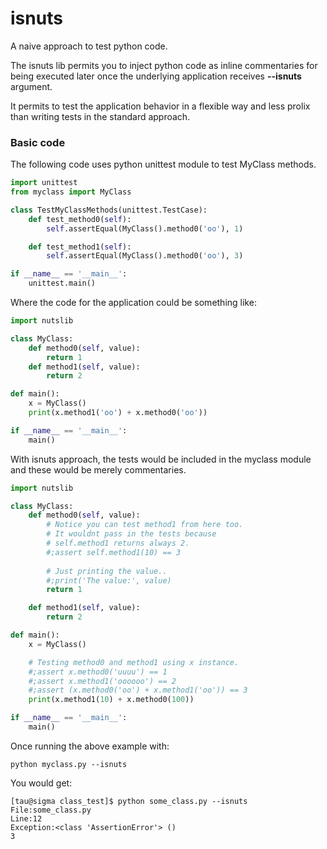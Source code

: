 # isnuts

A naive approach to test python code.

The isnuts lib permits you to inject python code as inline commentaries
for being executed later once the underlying application receives **--isnuts** argument.

It permits to test the application behavior in a flexible way and less prolix
than writing tests in the standard approach.

### Basic code

The following code uses python unittest module to test MyClass methods.

~~~python
import unittest
from myclass import MyClass

class TestMyClassMethods(unittest.TestCase):
    def test_method0(self):
        self.assertEqual(MyClass().method0('oo'), 1)

    def test_method1(self):
        self.assertEqual(MyClass().method0('oo'), 3)

if __name__ == '__main__':
    unittest.main()
~~~

Where the code for the application could be something like:

~~~python
import nutslib

class MyClass:
    def method0(self, value):
        return 1
    def method1(self, value):
        return 2

def main():
    x = MyClass()
    print(x.method1('oo') + x.method0('oo'))

if __name__ == '__main__':
    main()
~~~

With isnuts approach, the tests would be included in the myclass module
and these would be merely commentaries.

~~~python
import nutslib

class MyClass:
    def method0(self, value):
        # Notice you can test method1 from here too.
        # It wouldnt pass in the tests because
        # self.method1 returns always 2.
        #;assert self.method1(10) == 3
        
        # Just printing the value..
        #;print('The value:', value)
        return 1

    def method1(self, value):
        return 2

def main():
    x = MyClass()

    # Testing method0 and method1 using x instance.
    #;assert x.method0('uuuu') == 1
    #;assert x.method1('oooooo') == 2
    #;assert (x.method0('oo') + x.method1('oo')) == 3
    print(x.method1(10) + x.method0(100))

if __name__ == '__main__':
    main()

~~~

Once running the above example with:

~~~
python myclass.py --isnuts

~~~

You would get:

~~~
[tau@sigma class_test]$ python some_class.py --isnuts
File:some_class.py
Line:12
Exception:<class 'AssertionError'> ()
3

~~~



